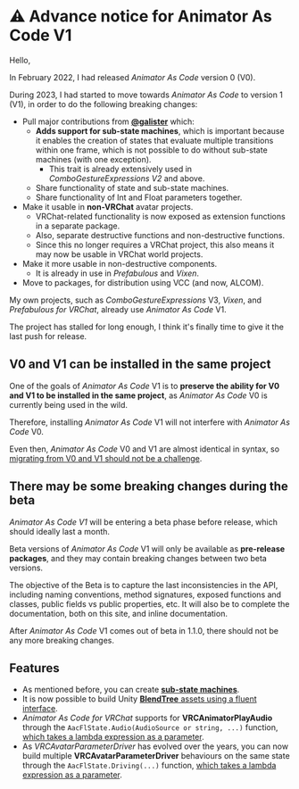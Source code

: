 ﻿# ⚠️ Advance notice for Animator As Code V1

Hello,

In February 2022, I had released *Animator As Code* version 0 (V0).

During 2023, I had started to move towards *Animator As Code* to version 1 (V1), in order to do the following breaking changes:
- Pull major contributions from [**@galister**](https://github.com/galister) which:
  - **Adds support for sub-state machines**, which is important because it enables the creation of states that evaluate multiple transitions within one frame,
which is not possible to do without sub-state machines (with one exception).
    - This trait is already extensively used in *ComboGestureExpressions V2* and above.
  - Share functionality of state and sub-state machines.
  - Share functionality of Int and Float parameters together.
- Make it usable in **non-VRChat** avatar projects. 
  - VRChat-related functionality is now exposed as extension functions in a separate package.
  - Also, separate destructive functions and non-destructive functions.
  - Since this no longer requires a VRChat project, this also means it may now be usable in VRChat world projects.
- Make it more usable in non-destructive components.
  - It is already in use in *Prefabulous* and *Vixen*.
- Move to packages, for distribution using VCC (and now, ALCOM).

My own projects, such as *ComboGestureExpressions* V3, *Vixen*, and *Prefabulous for VRChat*, already use *Animator As Code* V1.

The project has stalled for long enough, I think it's finally time to give it the last push for release.

## V0 and V1 can be installed in the same project

One of the goals of *Animator As Code* V1 is to **preserve the ability for V0 and V1 to be installed in the same project**,
as *Animator As Code* V0 is currently being used in the wild.

Therefore, installing *Animator As Code* V1 will not interfere with *Animator As Code* V0.

Even then, *Animator As Code* V0 and V1 are almost identical in syntax, so [migrating from V0 and V1 should not be a challenge](/docs/products/animator-as-code/migrating-v0-to-v1).

## There may be some breaking changes during the beta

*Animator As Code V1* will be entering a beta phase before release, which should ideally last a month.

Beta versions of *Animator As Code* V1 will only be available as **pre-release packages**, and they may contain breaking changes between two beta versions.

The objective of the Beta is to capture the last inconsistencies in the API, including naming conventions, method signatures, exposed functions and classes,
public fields vs public properties, etc. It will also be to complete the documentation, both on this site, and inline documentation.

After *Animator As Code* V1 comes out of beta in 1.1.0, there should not be any more breaking changes.

## Features

- As mentioned before, you can create [**sub-state machines**](/docs/products/animator-as-code/functions/base#layer-aacfllayer).
- It is now possible to build Unity [**BlendTree** assets using a fluent interface](/docs/products/animator-as-code/functions/base#blend-trees-aacflblendtree).
- *Animator As Code for VRChat* supports for **VRCAnimatorPlayAudio** through the `AacFlState.Audio(AudioSource or string, ...)` function,
  [which takes a lambda expression as a parameter](/docs/products/animator-as-code/functions/vrchat#audio-editing-aacvrcfleditanimatorplayaudio).
- As *VRCAvatarParameterDriver* has evolved over the years, you can now build multiple **VRCAvatarParameterDriver** behaviours on the same state
  through the `AacFlState.Driving(...)` function, [which takes a lambda expression as a parameter](/docs/products/animator-as-code/functions/vrchat#driver-editing-aacvrcfleditavatarparameterdriver).
